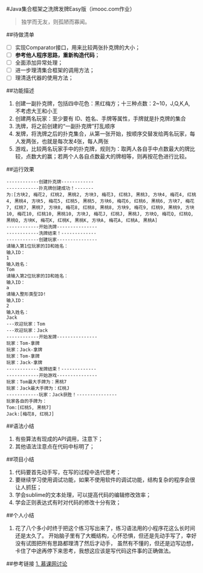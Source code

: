 #Java集合框架之洗牌发牌Easy版（imooc.com作业）

>独学而无友，则孤陋而寡闻。

##待做清单
- [ ] 实现Comparator接口，用来比较两张扑克牌的大小；
- [ ] **参考他人程序思路，重新构造代码**；
- [ ] 全面添加异常处理；
- [ ] 进一步理清集合框架的调用方法；
- [ ] 理清迭代器的使用方法；

##功能描述
1. 创建一副扑克牌，包括四中花色：黑红梅方；十三种点数：2~10，J,Q,K,A, 不考虑大王和小王
2. 创建两名玩家：至少要有 ID、姓名、手牌等属性，手牌就是扑克牌的集合
3. 洗牌，将之前创建的“一副扑克牌”打乱顺序
4. 发牌，将洗牌之后的扑克集合，从第一张开始，按顺序交替发给两名玩家，每人发两张，也就是每次发4张，每人两张
5. 游戏，比较两名玩家手中的扑克牌，规则为：取两人各自手中点数最大的牌比较，点数大的赢；若两个人各自点数最大的牌相等，则再按花色进行比较。

##运行效果
```
------------创建扑克牌------------
------------扑克牌创建成功！-------
为:[方块2, 梅花2, 红桃2, 黑桃2, 方块3, 梅花3, 红桃3, 黑桃3, 方块4, 梅花4, 红桃4, 黑桃4, 方块5, 梅花5, 红桃5, 黑桃5, 方块6, 梅花6, 红桃6, 黑桃6, 方块7, 梅花7, 红桃7, 黑桃7, 方块8, 梅花8, 红桃8, 黑桃8, 方块9, 梅花9, 红桃9, 黑桃9, 方块10, 梅花10, 红桃10, 黑桃10, 方块J, 梅花J, 红桃J, 黑桃J, 方块Q, 梅花Q, 红桃Q, 黑桃Q, 方块K, 梅花K, 红桃K, 黑桃K, 方块A, 梅花A, 红桃A, 黑桃A]
------------开始洗牌---------------
------------洗牌结束！-------------
------------创建玩家---------------
请输入第1位玩家的ID和姓名：
输入ID：
1
输入姓名：
Tom
请输入第2位玩家的ID和姓名：
输入ID：
a
请输入整形类型ID!
输入ID：
2
输入姓名：
Jack
---欢迎玩家：Tom
---欢迎玩家：Jack
------------开始发牌---------------
玩家：Tom-拿牌
玩家：Jack-拿牌
玩家：Tom-拿牌
玩家：Jack-拿牌
------------发牌结束！-------------
------------开始游戏---------------
玩家：Tom最大手牌为：黑桃7
玩家：Jack最大手牌为：红桃J
------------玩家：Jack获胜！---------------
玩家各自的手牌为：
Tom:[红桃5, 黑桃7]
Jack:[梅花8, 红桃J]
```

##语法小结
1. 有些算法有现成的API调用，注意下；
2. 其他语法注意点在代码中标明了；

##项目小结
1. 代码要首先动手写，在写的过程中迭代思考；
2. 要继续学习使用调试功能，如果不使用软件的调试功能，结构复杂的程序会很让人抓狂；
3. 学会sublime的文本处理，可以提高代码的编辑修改效率；
4. 学会正则表达式有时对代码的修改十分有效；

##个人小结
1. 花了八个多小时终于把这个练习写出来了，练习语法用的小程序花这么长时间还是太久了。
开始脑子里有了大概结构，心怀恐惧，但还是先动手写了，幸好没有试图把所有思路都理清了然后才动手，
虽然有不懂的，但还是边写边想，卡住了中途再停下来思考，我想这应该是写代码这件事的正确做法。

##参考链接
[1. 慕课网讨论](http://www.imooc.com/video/5475/0)
